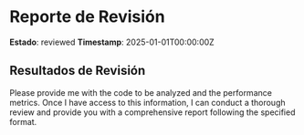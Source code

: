 # Reporte de Revisión

**Estado**: reviewed
**Timestamp**: 2025-01-01T00:00:00Z

## Resultados de Revisión

Please provide me with the code to be analyzed and the performance metrics. Once I have access to this information, I can conduct a thorough review and provide you with a comprehensive report following the specified format.